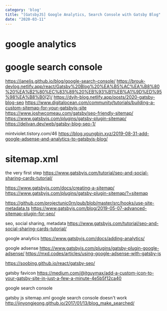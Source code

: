 ```yaml
---
category: 'blog'
title: "[GatsbyJS] Google Analytics, Search Console with Gatsby Blog"
date: "2020-03-11"
---
```


# google analytics

# google search console

https://janeljs.github.io/blog/google-search-console/
https://brouk-devlog.netlify.app/react/Gatsby%20Blog%20%EA%B5%AC%EA%B8%80%20%EA%B2%80%EC%83%89%20%EB%93%B1%EB%A1%9D%ED%95%98%EA%B8%B0(2)/
https://dyjh-blog.netlify.app/posts/2020-gatsby-blog-seo
https://www.digitalocean.com/community/tutorials/building-a-custom-sitemap-for-your-gatsbyjs-site
https://www.joshwcomeau.com/gatsby/seo-friendly-sitemap/
https://www.gatsbyjs.com/plugins/gatsby-plugin-sitemap/
https://delivan.dev/web/gatsby-blog-seo-1/

mintviolet.tistory.com/46
https://blog.youngbin.xyz/2019-08-31-add-google-adsense-and-analytics-to-gatsbyjs-blog/


# sitemap.xml

the very first step
https://www.gatsbyjs.com/tutorial/seo-and-social-sharing-cards-tutorial/

https://www.gatsbyjs.com/docs/creating-a-sitemap/
https://www.gatsbyjs.com/plugins/gatsby-plugin-sitemap/?=sitemap

https://github.com/projectunic0rn/pub/blob/master/src/hooks/use-site-metadata.ts
https://www.gatsbyjs.com/blog/2019-05-07-advanced-sitemap-plugin-for-seo/

seo, social sharing, metadata
https://www.gatsbyjs.com/tutorial/seo-and-social-sharing-cards-tutorial/

google analytics
https://www.gatsbyjs.com/docs/adding-analytics/


google adsense
https://www.gatsbyjs.com/plugins/gatsby-plugin-google-adsense/
https://mxd.codes/articles/using-google-adsense-with-gatsby-js

https://soobing.github.io/react/gatsby-seo/

gatsby favicon
https://medium.com/@itguymax/add-a-custom-icon-to-your-gatsby-site-in-just-a-few-a-minute-4e5b5f12ca40

google search console

gatsby js sitemap.xml google search console doesn't work
http://jinyongjeong.github.io/2017/01/13/blog_make_searched/
